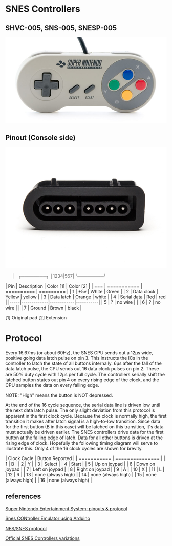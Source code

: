 # SNES Controllers

## SHVC-005, SNS-005, SNESP-005

<img src="./snes-controller.jpg" />

## Pinout (Console side)

<img src="./snes-controller-socket.jpg" />

> ╭────────╮
> │1234|567|
> ╰────────╯


| Pin | Description | Color [1]  | Color [2] |
| === | =========== | ========== | ========= |
| 1   | +5v         | White      | Green     |
| 2   | Data clock  | Yellow     | yellow    |
| 3   | Data latch  | Orange     | white     |
| 4   | Serial data | Red        | red       |
|-----|-------------|------------|-----------|
| 5   | ?           | no wire    |           |
| 6   | ?           | no wire    |           |
| 7   | Ground      | Brown      | black     |


[1] Original pad
[2] Extension

# Protocol

Every 16.67ms (or about 60Hz), the SNES CPU sends out a 12μs wide, positive
going data latch pulse on pin 3. This instructs the ICs in the controller
to latch the state of all buttons internally. 6μs after the
fall of the data latch pulse, the CPU sends out 16 data clock pulses on
pin 2. These are 50% duty cycle with 12μs per full cycle. The controllers
serially shift the latched button states out pin 4 on every rising edge
of the clock, and the CPU samples the data on every falling edge.

NOTE: "High" means the button is NOT depressed.

At the end of the 16 cycle sequence, the serial data line is driven low
until the next data latch pulse. The only slight deviation from this
protocol is apparent in the first clock cycle. Because the clock is
normally high, the first transition it makes after latch signal is
a high-to-low transition. Since data for the first button (B in this
case) will be latched on this transition, it's data must actually be
driven earlier. The SNES controllers drive data for the first button
at the falling edge of latch. Data for all other buttons is driven at
the rising edge of clock. Hopefully the following timing diagram will
serve to illustrate this. Only 4 of the 16 clock cycles are shown for
brevity.

| Clock Cycle | Button Reported    |
| =========== | ===============    |
| 1           | B                  |
| 2           | Y                  |
| 3           | Select             |
| 4           | Start              |
| 5           | Up on joypad       |
| 6           | Down on joypad     |
| 7           | Left on joypad     |
| 8           | Right on joypad    |
| 9           | A                  |
| 10          | X                  |
| 11          | L                  |
| 12          | R                  |
| 13          | none (always high) |
| 14          | none (always high) |
| 15          | none (always high) |
| 16          | none (always high) |

## references

[Super Nintendo Entertainment System: pinouts & protocol](https://gamefaqs.gamespot.com/snes/916396-super-nintendo/faqs/5395)

[Snes CONtroller Emulator using Arduino](https://github.com/jtrinklein/SConE)

[NES/SNES protocol](http://uzebox.org/files/NES-controller-Hydra-Ch6All-v1.0.pdf)

[Official SNES Controllers variations](https://boardgamegeek.com/wiki/page/thing:94408)
